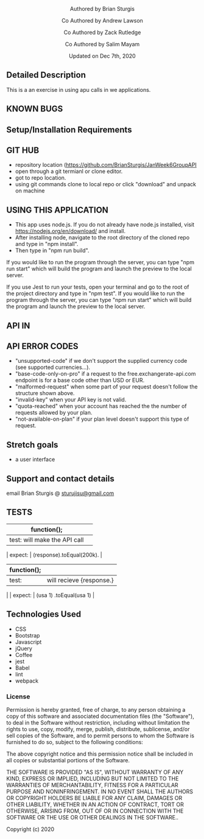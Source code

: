 

<p align="center"> Authored by Brian Sturgis</p>
<p align="center"> Co Authored by Andrew Lawson</p>
<p align="center"> Co Authored by Zack Rutledge</p>
<p align="center"> Co Authored by Salim Mayam</p>


<p align="center">Updated on Dec 7th, 2020</p>

## Detailed Description

This is a an exercise in using apu calls in we applications.

## KNOWN BUGS



## Setup/Installation Requirements

## GIT HUB
- repository location (https://github.com/BrianSturgis/JanWeek6GroupAPI
- open through a git termianl or clone editor.
- got to repo location.
- using git commands clone to local repo or click "download" and unpack on machine


## USING THIS APPLICATION
- This app uses node.js. If you do not already have node.js installed, visit https://nodejs.org/en/download/ and install.
- After installing node, navigate to the root directory of the cloned repo and type in "npm install".
- Then type in "npm run build".

If you would like to run the program through the server, you can type "npm run start" which will build the program and launch the preview to the local server.

If you use Jest to run your tests, open your terminal and go to the root of the project directory and type in "npm test".
If you would like to run the program through the server, you can type "npm run start" which will build the program and launch the preview to the local server.

## API IN


## API ERROR CODES
- "unsupported-code" if we don't support the supplied currency code (see supported currencies...).
- "base-code-only-on-pro" if a request to the free.exchangerate-api.com endpoint is for a base code other than USD or EUR.
- "malformed-request" when some part of your request doesn't follow the structure shown above.
- "invalid-key" when your API key is not valid.
- "quota-reached" when your account has reached the the number of requests allowed by your plan.
- "not-available-on-plan" if your plan level doesn't support this type of request.

## Stretch goals
- a user interface

## Support and contact details
email Brian Sturgis @ <sturujisu@gmail.com>


## TESTS

| function(); |  |
| ------| -----------|
| test: will make the API call  |                         |

| expect:  | (response).toEqual(200k). |



| function(); |  |
| ------| -----------|
| test:   | will recieve {response.} |
| 
| expect:  | (usa 1) .toEqual(usa 1) |


## Technologies Used
* CSS
* Bootstrap
* Javascript
* jQuery
* Coffee
* jest
* Babel
* lint
* webpack
  


### License

Permission is hereby granted, free of charge, to any person obtaining a copy of this software and associated documentation files (the "Software"), to deal in the Software without restriction, including without limitation the rights to use, copy, modify, merge, publish, distribute, sublicense, and/or sell copies of the Software, and to permit persons to whom the Software is furnished to do so, subject to the following conditions:

The above copyright notice and this permission notice shall be included in all copies or substantial portions of the Software.

THE SOFTWARE IS PROVIDED "AS IS", WITHOUT WARRANTY OF ANY KIND, EXPRESS OR IMPLIED, INCLUDING BUT NOT LIMITED TO THE WARRANTIES OF MERCHANTABILITY, FITNESS FOR A PARTICULAR PURPOSE AND NONINFRINGEMENT. IN NO EVENT SHALL THE AUTHORS OR COPYRIGHT HOLDERS BE LIABLE FOR ANY CLAIM, DAMAGES OR OTHER LIABILITY, WHETHER IN AN ACTION OF CONTRACT, TORT OR OTHERWISE, ARISING FROM, OUT OF OR IN CONNECTION WITH THE SOFTWARE OR THE USE OR OTHER DEALINGS IN THE SOFTWARE..


Copyright (c) 2020 
